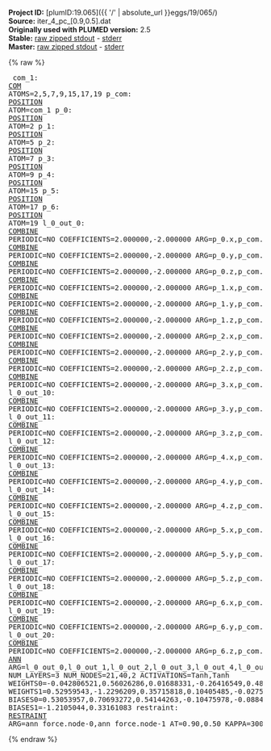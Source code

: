 **Project ID:** [plumID:19.065]({{ '/' | absolute_url }}eggs/19/065/)  
**Source:** iter_4_pc_[0.9,0.5].dat  
**Originally used with PLUMED version:** 2.5  
**Stable:** [raw zipped stdout](iter_4_pc_[0.9,0.5].dat.plumed.stdout.txt.zip) - [stderr](iter_4_pc_[0.9,0.5].dat.plumed.stderr)  
**Master:** [raw zipped stdout](iter_4_pc_[0.9,0.5].dat.plumed_master.stdout.txt.zip) - [stderr](iter_4_pc_[0.9,0.5].dat.plumed_master.stderr)  

{% raw %}<pre>
com_1: <a href="https://plumed.github.io/doc-master/user-doc/html/_c_o_m.html">COM</a> ATOMS=2,5,7,9,15,17,19
p_com: <a href="https://plumed.github.io/doc-master/user-doc/html/_p_o_s_i_t_i_o_n.html">POSITION</a> ATOM=com_1
p_0: <a href="https://plumed.github.io/doc-master/user-doc/html/_p_o_s_i_t_i_o_n.html">POSITION</a> ATOM=2
p_1: <a href="https://plumed.github.io/doc-master/user-doc/html/_p_o_s_i_t_i_o_n.html">POSITION</a> ATOM=5
p_2: <a href="https://plumed.github.io/doc-master/user-doc/html/_p_o_s_i_t_i_o_n.html">POSITION</a> ATOM=7
p_3: <a href="https://plumed.github.io/doc-master/user-doc/html/_p_o_s_i_t_i_o_n.html">POSITION</a> ATOM=9
p_4: <a href="https://plumed.github.io/doc-master/user-doc/html/_p_o_s_i_t_i_o_n.html">POSITION</a> ATOM=15
p_5: <a href="https://plumed.github.io/doc-master/user-doc/html/_p_o_s_i_t_i_o_n.html">POSITION</a> ATOM=17
p_6: <a href="https://plumed.github.io/doc-master/user-doc/html/_p_o_s_i_t_i_o_n.html">POSITION</a> ATOM=19
l_0_out_0: <a href="https://plumed.github.io/doc-master/user-doc/html/_c_o_m_b_i_n_e.html">COMBINE</a> PERIODIC=NO COEFFICIENTS=2.000000,-2.000000 ARG=p_0.x,p_com.x
l_0_out_1: <a href="https://plumed.github.io/doc-master/user-doc/html/_c_o_m_b_i_n_e.html">COMBINE</a> PERIODIC=NO COEFFICIENTS=2.000000,-2.000000 ARG=p_0.y,p_com.y
l_0_out_2: <a href="https://plumed.github.io/doc-master/user-doc/html/_c_o_m_b_i_n_e.html">COMBINE</a> PERIODIC=NO COEFFICIENTS=2.000000,-2.000000 ARG=p_0.z,p_com.z
l_0_out_3: <a href="https://plumed.github.io/doc-master/user-doc/html/_c_o_m_b_i_n_e.html">COMBINE</a> PERIODIC=NO COEFFICIENTS=2.000000,-2.000000 ARG=p_1.x,p_com.x
l_0_out_4: <a href="https://plumed.github.io/doc-master/user-doc/html/_c_o_m_b_i_n_e.html">COMBINE</a> PERIODIC=NO COEFFICIENTS=2.000000,-2.000000 ARG=p_1.y,p_com.y
l_0_out_5: <a href="https://plumed.github.io/doc-master/user-doc/html/_c_o_m_b_i_n_e.html">COMBINE</a> PERIODIC=NO COEFFICIENTS=2.000000,-2.000000 ARG=p_1.z,p_com.z
l_0_out_6: <a href="https://plumed.github.io/doc-master/user-doc/html/_c_o_m_b_i_n_e.html">COMBINE</a> PERIODIC=NO COEFFICIENTS=2.000000,-2.000000 ARG=p_2.x,p_com.x
l_0_out_7: <a href="https://plumed.github.io/doc-master/user-doc/html/_c_o_m_b_i_n_e.html">COMBINE</a> PERIODIC=NO COEFFICIENTS=2.000000,-2.000000 ARG=p_2.y,p_com.y
l_0_out_8: <a href="https://plumed.github.io/doc-master/user-doc/html/_c_o_m_b_i_n_e.html">COMBINE</a> PERIODIC=NO COEFFICIENTS=2.000000,-2.000000 ARG=p_2.z,p_com.z
l_0_out_9: <a href="https://plumed.github.io/doc-master/user-doc/html/_c_o_m_b_i_n_e.html">COMBINE</a> PERIODIC=NO COEFFICIENTS=2.000000,-2.000000 ARG=p_3.x,p_com.x
l_0_out_10: <a href="https://plumed.github.io/doc-master/user-doc/html/_c_o_m_b_i_n_e.html">COMBINE</a> PERIODIC=NO COEFFICIENTS=2.000000,-2.000000 ARG=p_3.y,p_com.y
l_0_out_11: <a href="https://plumed.github.io/doc-master/user-doc/html/_c_o_m_b_i_n_e.html">COMBINE</a> PERIODIC=NO COEFFICIENTS=2.000000,-2.000000 ARG=p_3.z,p_com.z
l_0_out_12: <a href="https://plumed.github.io/doc-master/user-doc/html/_c_o_m_b_i_n_e.html">COMBINE</a> PERIODIC=NO COEFFICIENTS=2.000000,-2.000000 ARG=p_4.x,p_com.x
l_0_out_13: <a href="https://plumed.github.io/doc-master/user-doc/html/_c_o_m_b_i_n_e.html">COMBINE</a> PERIODIC=NO COEFFICIENTS=2.000000,-2.000000 ARG=p_4.y,p_com.y
l_0_out_14: <a href="https://plumed.github.io/doc-master/user-doc/html/_c_o_m_b_i_n_e.html">COMBINE</a> PERIODIC=NO COEFFICIENTS=2.000000,-2.000000 ARG=p_4.z,p_com.z
l_0_out_15: <a href="https://plumed.github.io/doc-master/user-doc/html/_c_o_m_b_i_n_e.html">COMBINE</a> PERIODIC=NO COEFFICIENTS=2.000000,-2.000000 ARG=p_5.x,p_com.x
l_0_out_16: <a href="https://plumed.github.io/doc-master/user-doc/html/_c_o_m_b_i_n_e.html">COMBINE</a> PERIODIC=NO COEFFICIENTS=2.000000,-2.000000 ARG=p_5.y,p_com.y
l_0_out_17: <a href="https://plumed.github.io/doc-master/user-doc/html/_c_o_m_b_i_n_e.html">COMBINE</a> PERIODIC=NO COEFFICIENTS=2.000000,-2.000000 ARG=p_5.z,p_com.z
l_0_out_18: <a href="https://plumed.github.io/doc-master/user-doc/html/_c_o_m_b_i_n_e.html">COMBINE</a> PERIODIC=NO COEFFICIENTS=2.000000,-2.000000 ARG=p_6.x,p_com.x
l_0_out_19: <a href="https://plumed.github.io/doc-master/user-doc/html/_c_o_m_b_i_n_e.html">COMBINE</a> PERIODIC=NO COEFFICIENTS=2.000000,-2.000000 ARG=p_6.y,p_com.y
l_0_out_20: <a href="https://plumed.github.io/doc-master/user-doc/html/_c_o_m_b_i_n_e.html">COMBINE</a> PERIODIC=NO COEFFICIENTS=2.000000,-2.000000 ARG=p_6.z,p_com.z
ann_force: <a href="https://plumed.github.io/doc-master/user-doc/html/_a_n_n.html">ANN</a> ARG=l_0_out_0,l_0_out_1,l_0_out_2,l_0_out_3,l_0_out_4,l_0_out_5,l_0_out_6,l_0_out_7,l_0_out_8,l_0_out_9,l_0_out_10,l_0_out_11,l_0_out_12,l_0_out_13,l_0_out_14,l_0_out_15,l_0_out_16,l_0_out_17,l_0_out_18,l_0_out_19,l_0_out_20 NUM_LAYERS=3 NUM_NODES=21,40,2 ACTIVATIONS=Tanh,Tanh  WEIGHTS0=-0.042806521,0.56026286,0.01688331,-0.26416549,0.48448327,0.10582075,-0.18304017,-0.083901323,0.16539259,-0.016922936,-0.37139818,0.22154054,-0.032267559,-0.0017537589,0.25807095,0.41040054,-0.051513676,0.086060122,0.26571432,-0.53647584,-0.020666065,-0.39037821,0.65676033,-0.34114856,-0.034531318,0.30079514,-0.075692631,0.017226692,-0.24342038,-0.15644741,0.14187694,-0.5894264,0.41671559,0.5151791,-0.86795419,0.6291247,-0.10772899,0.23323819,-0.33919409,-0.12845139,0.71675068,-0.28746426,0.61935794,-0.21669386,0.16522895,0.57438058,0.060581692,0.37951085,-0.35045868,-0.17871648,-0.22894497,-0.25367627,-0.0084908735,0.364438,0.11297631,0.23573317,0.26852959,-0.53542411,-0.4542805,0.06606169,-0.53374171,-0.078151107,0.18462013,-0.23786601,-0.52886695,0.00078827544,-0.063153476,0.12369215,0.63221538,-0.39583594,-0.41358235,-0.8943041,0.26286536,0.61220837,-0.49655852,0.65164983,0.059523758,0.28373295,-0.36011454,-0.10193082,-0.024043506,-0.14441663,-0.2412079,0.56532377,0.10831822,-0.11551677,0.29046214,-0.065161318,0.21410783,-0.075582936,-0.3415716,-0.36431304,-0.31508863,-0.045123927,-0.10783011,-0.01360664,0.20107347,0.12825532,0.4074901,-0.21630163,-0.32670474,-0.1488328,0.18936487,0.13053986,0.18484907,0.12825818,-0.22596978,0.1012718,-0.55251008,-0.42379045,-0.15112583,0.061540872,0.068785168,-0.046559263,0.036948387,-0.31612164,0.2191835,-0.33057603,0.087902449,-0.24771303,0.10417183,0.25627875,-0.23999989,0.16590518,0.2429678,-0.031951565,-0.17322965,-0.57291973,0.26382449,-0.014179773,0.25371912,0.17052342,-0.13789672,-0.15952274,-0.044173542,-0.29079553,0.25637838,-0.54280591,0.31768176,0.70380509,-0.46521434,0.26528233,-0.46127984,0.19321176,-0.12792633,0.12378923,0.42488331,-0.5395689,0.18327838,-0.31243634,-0.19001321,0.16074218,-0.29410744,-0.10529304,0.050570499,-0.23784065,0.47249365,-0.079627521,0.13649862,-0.66894066,0.27467281,-0.26359478,0.71466434,-0.19800606,0.31051975,0.28960094,-0.0089972932,0.080979079,0.067582123,0.11174589,-0.33475643,0.32963017,-0.12402081,0.083199605,-0.16335298,0.039991334,0.12329804,0.10312368,-0.019828277,0.31939533,0.13186871,-0.20522013,0.40713754,0.14760526,-0.10553657,0.17529295,0.19901271,0.31858957,-0.086228706,-0.06383124,0.30028021,-0.13990743,0.12410922,-0.3090381,-0.33165032,0.48366931,0.38576308,0.23615988,-0.081154846,-0.23712961,-0.20477355,0.081017993,-0.35994789,0.0032072202,0.12806582,0.29094768,0.12980683,-0.075085416,0.0015141479,-0.34371364,-0.022159239,0.32889333,0.16789468,0.027431743,0.0903714,0.035626978,-0.060891315,-0.089544646,0.073478468,-0.080945343,-0.20763986,0.17697743,0.13914952,0.082240812,-0.35155708,0.34339908,0.28230873,-0.2225346,-0.11269013,-0.18344676,0.095422886,0.50225258,0.13339868,-0.17072697,0.49628487,-0.014706603,0.25138909,-0.33034578,-0.16090772,-0.21127464,-0.57506752,-0.15783489,-0.33082598,-0.53338897,-0.39303145,-0.17154878,0.1639884,0.33953339,0.10074487,0.52666074,-0.24413949,-0.094582841,-0.13271564,-0.26749942,0.0033233699,0.12854786,0.11271952,-0.053460933,-0.0053524063,0.014148967,0.15984488,0.3076964,-0.010148078,0.18473724,0.011830566,-0.10687578,0.41480637,-0.15638174,0.24489994,-0.20504671,0.31582794,-0.20116429,-0.067678206,-0.76358676,-0.33513799,-0.21135816,-0.15678252,-0.41729572,0.10480531,0.01062082,-0.078686237,-0.34388635,0.6720137,0.54532528,0.068229452,0.82071126,0.12051679,-0.068588294,-0.35867327,-0.1751795,-0.12254197,-0.72320002,-0.50610954,-0.1471507,-0.33934528,-0.030868314,0.3162345,0.22753912,0.21584412,0.4191142,-0.080298401,0.090183944,0.12384161,0.1098377,-0.11991044,-0.00088071451,-0.15919216,-0.22829136,-0.083340019,0.11550298,-0.023416756,-0.096153468,0.36279905,-0.027990991,0.21534768,-0.08338397,-0.18373908,-0.030750049,0.099680297,0.085606068,0.11611035,-0.0037274947,-0.16382556,-0.18326488,-0.043692835,-0.23116212,-0.19416262,-0.080115467,0.024522003,0.020262411,-0.15886013,-0.045723528,-0.088546701,0.25116694,0.072796591,0.075302236,-0.0076964381,-0.00023111394,-0.01293663,0.32117641,0.021452649,-0.16131544,-0.32348391,0.15938626,-0.05870007,0.22209184,-0.16303702,0.28921038,0.2430941,0.35065731,-0.21525778,0.17201345,-0.28208399,-0.17790478,0.15226835,0.16953216,0.13244534,0.18165435,-0.29431194,0.20195475,-0.30834374,-0.29975465,-0.23043188,0.26468101,0.178782,0.31783131,-0.25235412,0.29555592,-0.070747502,-0.00046732317,-0.17165396,-0.08970391,0.18011008,0.17972244,-0.31875113,-0.065406889,-0.0688577,-0.15707339,0.2297259,0.21421525,-0.38582048,0.40465063,0.17873108,-0.2289612,-0.23668291,0.19572701,-0.26357585,0.073759325,0.20319058,-0.26381251,0.1099337,0.0134127,-0.074669242,-0.20027903,-0.30794662,0.0091574192,0.048370533,-0.14725535,-0.18238512,0.44490322,0.57242817,0.19477449,0.15679523,0.1430559,-0.034150403,-0.14472109,0.079892091,-0.11348768,0.0049284026,-0.23493174,-0.12311117,0.37818918,0.52431142,0.25264946,-0.53865194,-0.83183146,-0.20404235,-0.27771354,-0.35761878,-0.26235154,0.3660219,-0.31520668,0.041808799,0.34009403,0.0026396932,0.42019358,0.13882129,-0.14198132,-0.19647764,0.06409324,0.258549,-0.26472345,0.046133436,0.3722553,0.21235183,0.14530647,0.49650398,-0.26044971,0.035270527,0.62472951,-0.27556208,-0.17721282,0.15010998,0.18476647,0.22988524,-0.1315078,-0.23847923,-0.41417909,-0.083080538,-0.33399525,0.037291296,-0.15858488,0.22513406,-0.0022475773,0.095700875,0.10782101,-0.010800249,-0.20701684,0.10432407,-0.044502269,0.33502856,-0.22220889,-0.30065784,0.54531795,0.75759977,0.20650215,-0.011747635,0.2490357,0.12773924,-0.23561946,-0.25985143,0.073178701,-0.16969329,-0.76481909,0.44380414,-0.66811502,-0.9257139,-0.2367062,0.11890548,0.35142595,-0.059129842,0.45682523,0.72346234,0.18471418,0.15761885,0.29396689,-0.32749385,0.097292431,-0.040034451,-0.11223614,-0.1866325,0.10576034,-0.24717492,0.045627534,0.11037467,-0.43374002,-0.012526048,-0.32992542,0.06523788,0.0042057638,-0.032075297,-0.33229545,0.0021234488,0.18752193,0.28400233,0.33828917,0.1518738,0.017188029,0.77585107,0.48387727,-0.16316339,-0.17446537,0.27253827,-0.080301084,0.033810809,0.016359925,0.10250399,0.3065685,0.32522434,0.093930706,-0.67503846,-0.39314812,-0.31179756,-0.31408685,-0.17035861,-0.018301291,0.12159173,-0.60906637,-0.3205688,-0.15496957,-0.29075667,-0.086715557,0.19701923,-0.19570507,0.24524024,0.21758613,-0.072101787,-0.13161494,-0.20476812,-0.094194077,0.011192925,0.30949071,0.82218874,0.41032264,0.41707087,0.53205085,-0.2147008,-0.29205063,0.52362543,-0.25394753,-0.27080402,0.22491816,-0.24211766,0.1426301,-0.087859385,-0.056924794,0.30101955,-0.19413665,-0.1068892,-0.55206615,0.56013507,0.1596072,0.54277778,-0.55244678,-0.10539012,0.24549361,-0.48579061,-0.051378377,-0.24381803,-0.16138299,-0.03083458,0.11165892,-0.34277317,0.26494744,0.41187048,-0.16779637,-0.12730744,0.25120288,-0.13481693,-0.025716253,-0.11541562,0.090601623,0.13178453,0.18094294,-0.025230056,-0.39409766,-0.089027442,-0.26359642,-0.06493558,0.034712393,-0.26328573,0.40905893,0.3954677,0.12350997,-0.22892092,0.1077706,-0.38126203,0.14388043,-0.10687243,0.19059691,0.091005869,-0.1954017,0.12657674,-0.2916528,-0.24988341,-0.26027387,-0.09249457,-0.37879404,-0.10499894,0.36843115,0.10757826,-0.18076693,0.43898702,0.10991277,-0.23855613,0.04417266,0.16842423,-0.073604189,0.020444915,-0.11760045,0.24206856,-0.18454997,0.28431758,-0.29109272,-0.5744046,0.21367827,0.4060277,-0.36618954,-0.18020776,0.18780486,0.16280064,0.023664253,0.44578898,0.34791926,-0.37834486,0.033535976,-0.13846733,-0.10205658,-0.1413071,-0.1983017,-0.13960475,0.10327879,-0.27565333,-0.14262253,-0.19094777,0.13798726,-0.056284092,-0.19634332,-0.34963536,-0.028257558,-0.3008683,-0.23021495,0.2455578,0.32679868,-0.1040905,0.24238639,0.25497338,-0.036835637,-0.058280919,-0.052159652,0.17874971,-0.18819395,-0.42011204,-0.42763266,0.31270558,0.5511654,0.34987861,-0.58302486,-0.53411591,0.30938146,-0.20632985,-0.28940406,0.32386816,-0.17974427,0.17344528,-0.14084603,-0.17622347,0.11655033,-0.20492522,0.45112506,0.16794138,-0.4655737,0.32413548,-0.37114576,-0.32075685,0.18019012,-0.097836532,0.11440606,-0.04774677,-0.046945084,0.3204765,-0.44341841,0.062079582,0.24555774,0.017101811,0.27014196,-0.058258798,-0.074345902,-0.049147636,-0.16639498,-0.21044759,-0.07914678,-0.050622646,0.23080394,0.22657712,0.11290851,0.14089529,-0.32078746,-0.066456914,0.0095302425,0.14657536,0.21144535,0.20838009,-0.12339406,-0.38464454,0.026626341,-0.12664452,0.28932878,-0.090288766,0.0018987618,0.19994712,-0.41962233,0.25498092,0.22591251,0.29516426,0.065436855,0.25583029,0.10407926,0.080893211,-0.23992875,0.06222802,-0.0258047,-0.13651913,-0.023574388,0.26671466,0.053663701,-0.34544349,-0.32628536,0.040637504,0.16275845,0.24698067,-0.13397509,-0.3381083,-0.24843916,-0.34322712,0.12203954,0.3166821,0.040484589,0.44521731,0.37187523,-0.24009925,-0.01999538,0.049052771,0.34829417,-0.16025111,-0.21604568,-0.03060887,-0.1505409,-0.028016355,0.20056835,0.12901968,0.26030973,-0.34542838,-0.46776509,-0.2584129,-0.084544756,-0.016620275,0.037401408,0.15397565,-0.0035321864,0.20318215,-0.46249819,0.27012983,-0.13670245,-0.28126726,0.33799747,-0.24561104,-0.14525728,-0.11550434,0.42511114,-0.19053052,-0.12108562,0.067519337,0.18164296,0.30132648,0.15568921,-0.06627249,0.35456964,-0.38960162,-0.10484055,-0.4964906,-0.56268787,0.15248108,0.29818827,0.50292438,-0.5404042,-0.47738448,-0.19644272,-0.074991487,-0.36228898,-0.054592699,0.4505161,-0.25756049,0.026466951,-0.19252576,0.1731185,0.13413918,-0.16659407,-0.10145751,0.42760271,0.10513528,0.41574982,0.43250847,0.33519843,-0.27082691,0.043799985,0.46307552,-0.10373595,-0.2834785,0.073409684,0.1012372,-0.38255435,-0.0034063004,-0.087074988,0.24835609,0.14689614,-0.34076378,-0.034952778,0.21959516,0.14921126,0.18026443,0.17579924,0.14727932,0.097916439,0.22364962,0.13219056,-0.24802211,0.018601576,-0.14052282,0.14848588 WEIGHTS1=0.52959543,-1.2296209,0.35715818,0.10405485,-0.027511381,-0.11721613,-0.80126458,1.4844182,0.23119116,-0.014381059,-0.13307662,-0.83328342,0.17152989,-1.168738,-0.22557881,-0.23346478,0.053980708,0.18371859,0.04239722,1.3238813,0.53556025,-0.12676451,1.28039,-0.16156816,0.09163297,-0.48959586,1.453233,0.10734152,0.2366229,-0.70744616,-0.32630336,-1.6746795,-0.3174839,0.082759008,0.21313542,0.33556131,-0.27888492,-0.34913549,0.0072957114,0.29834336,0.41441065,0.24251138,1.0706794,1.4913297,0.64053226,-0.58315909,0.55690873,0.096441887,0.34096959,-0.63329059,-0.2021735,-0.33802852,0.20412275,0.22402591,0.36323407,0.24870257,0.34220636,-0.35126457,0.44216552,0.15412442,0.41380593,0.34548315,0.13792576,-0.48666334,1.105698,-0.88209236,0.29133874,-0.46685025,0.44198051,-0.24522793,0.16075145,0.015575628,-0.740695,0.010756316,0.27796811,0.87219346,0.72375745,-1.0984987,0.76014763,0.27495059  BIASES0=0.53053957,0.70693272,0.54144263,-0.10475978,-0.088408701,-0.23236126,0.46507812,0.75107533,-0.079490602,0.007993021,-0.033421274,0.50189036,-0.058615614,0.83022928,-0.019707881,0.15816019,-0.0352729,0.306905,0.13125038,0.9366889,0.52740508,0.041419633,-0.88790929,0.017633246,0.52855837,-0.74023581,0.8991667,0.016665388,0.3555097,-0.58982301,-0.0025021145,-0.73426467,0.46108055,-0.039937753,-0.12604596,-0.2699815,-0.2938334,-0.071959145,-0.30467591,-0.14858229 BIASES1=-1.2105044,0.33161083
restraint: <a href="https://plumed.github.io/doc-master/user-doc/html/_r_e_s_t_r_a_i_n_t.html">RESTRAINT</a> ARG=ann_force.node-0,ann_force.node-1 AT=0.90,0.50 KAPPA=3000,3000
</pre>{% endraw %}
